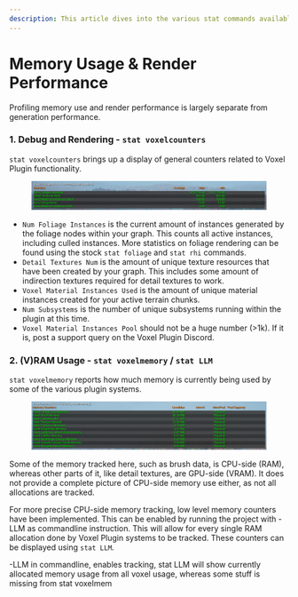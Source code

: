 ```yaml
---
description: This article dives into the various stat commands available within the plugin.
---
```


# Memory Usage & Render Performance



Profiling memory use and render performance is largely separate from generation performance.

### 1. Debug and Rendering - `stat voxelcounters`

`stat voxelcounters` brings up a display of general counters related to Voxel Plugin functionality.

<figure><img src="../../../.gitbook/assets/image (79).png" alt=""><figcaption></figcaption></figure>

* `Num Foliage Instances` is the current amount of instances generated by the foliage nodes within your graph. This counts all active instances, including culled instances. More statistics on foliage rendering can be found using the stock `stat foliage` and `stat rhi` commands.&#x20;
* `Detail Textures Num` is the amount of unique texture resources that have been created by your graph. This includes some amount of indirection textures required for detail textures to work.
* `Voxel Material Instances Used` is the amount of unique material instances created for your active terrain chunks.
* `Num Subsystems` is the number of unique subsystems running within the plugin at this time.
* `Voxel Material Instances Pool` should not be a huge number (>1k). If it is, post a support query on the Voxel Plugin Discord.

### 2. (V)RAM Usage - `stat voxelmemory` / `stat LLM`

`stat voxelmemory` reports how much memory is currently being used by some of the various plugin systems. &#x20;

<figure><img src="../../../.gitbook/assets/image (159).png" alt=""><figcaption></figcaption></figure>

Some of the memory tracked here, such as brush data, is CPU-side (RAM), whereas other parts of it, like detail textures, are GPU-side (VRAM). It does not provide a complete picture of CPU-side memory use either, as not all allocations are tracked.

For more precise CPU-side memory tracking, low level memory counters have been implemented. This can be enabled by running the project with -LLM as commandline instruction. This will allow for every single RAM allocation done by Voxel Plugin systems to be tracked. These counters can be displayed using `stat LLM`.



\-LLM in commandline, enables tracking, stat LLM will show currently allocated memory usage from all voxel usage, whereas some stuff is missing from stat voxelmem
